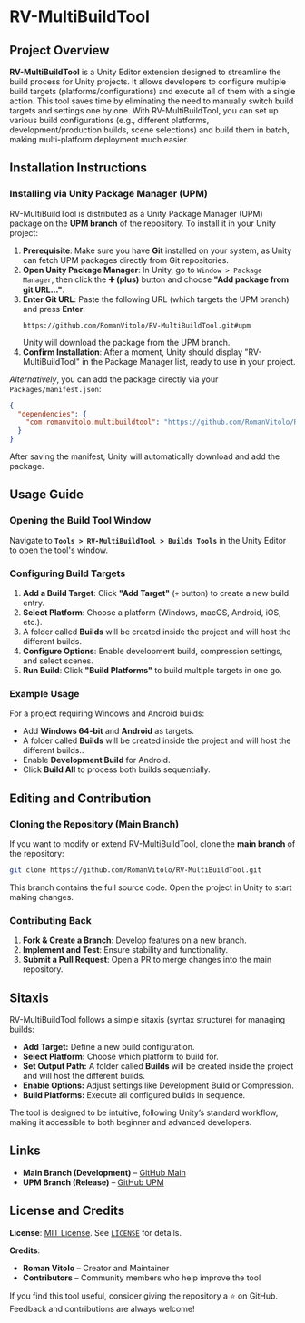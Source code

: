 # RV-MultiBuildTool

## Project Overview
**RV-MultiBuildTool** is a Unity Editor extension designed to streamline the build process for Unity projects. It allows developers to configure multiple build targets (platforms/configurations) and execute all of them with a single action. This tool saves time by eliminating the need to manually switch build targets and settings one by one. With RV-MultiBuildTool, you can set up various build configurations (e.g., different platforms, development/production builds, scene selections) and build them in batch, making multi-platform deployment much easier.

## Installation Instructions

### Installing via Unity Package Manager (UPM)
RV-MultiBuildTool is distributed as a Unity Package Manager (UPM) package on the **UPM branch** of the repository. To install it in your Unity project:

1. **Prerequisite**: Make sure you have **Git** installed on your system, as Unity can fetch UPM packages directly from Git repositories.
2. **Open Unity Package Manager**: In Unity, go to `Window > Package Manager`, then click the **➕ (plus)** button and choose **"Add package from git URL..."**.
3. **Enter Git URL**: Paste the following URL (which targets the UPM branch) and press **Enter**:
   ```
   https://github.com/RomanVitolo/RV-MultiBuildTool.git#upm
   ```
   Unity will download the package from the UPM branch.
4. **Confirm Installation**: After a moment, Unity should display "RV-MultiBuildTool" in the Package Manager list, ready to use in your project.

*Alternatively*, you can add the package directly via your `Packages/manifest.json`:
```json
{
  "dependencies": {
    "com.romanvitolo.multibuildtool": "https://github.com/RomanVitolo/RV-MultiBuildTool.git#upm"
  }
}
```
After saving the manifest, Unity will automatically download and add the package.

## Usage Guide

### Opening the Build Tool Window
Navigate to **`Tools > RV-MultiBuildTool > Builds Tools`** in the Unity Editor to open the tool's window.

### Configuring Build Targets
1. **Add a Build Target**: Click **"Add Target"** (`+` button) to create a new build entry.
2. **Select Platform**: Choose a platform (Windows, macOS, Android, iOS, etc.).
3. A folder called **Builds** will be created inside the project and will host the different builds.
4. **Configure Options**: Enable development build, compression settings, and select scenes.
5. **Run Build**: Click **"Build Platforms"** to build multiple targets in one go.

### Example Usage
For a project requiring Windows and Android builds:
- Add **Windows 64-bit** and **Android** as targets.
- A folder called **Builds** will be created inside the project and will host the different builds..
- Enable **Development Build** for Android.
- Click **Build All** to process both builds sequentially.

## Editing and Contribution

### Cloning the Repository (Main Branch)
If you want to modify or extend RV-MultiBuildTool, clone the **main branch** of the repository:
```sh
git clone https://github.com/RomanVitolo/RV-MultiBuildTool.git
```
This branch contains the full source code. Open the project in Unity to start making changes.

### Contributing Back
1. **Fork & Create a Branch**: Develop features on a new branch.
2. **Implement and Test**: Ensure stability and functionality.
3. **Submit a Pull Request**: Open a PR to merge changes into the main repository.

## Sitaxis
RV-MultiBuildTool follows a simple sitaxis (syntax structure) for managing builds:
- **Add Target:** Define a new build configuration.
- **Select Platform:** Choose which platform to build for.
- **Set Output Path:** A folder called **Builds** will be created inside the project and will host the different builds.
- **Enable Options:** Adjust settings like Development Build or Compression.
- **Build Platforms:** Execute all configured builds in sequence.

The tool is designed to be intuitive, following Unity’s standard workflow, making it accessible to both beginner and advanced developers.

## Links
- **Main Branch (Development)** – [GitHub Main](https://github.com/RomanVitolo/RV-MultiBuildTool/tree/main)
- **UPM Branch (Release)** – [GitHub UPM](https://github.com/RomanVitolo/RV-MultiBuildTool/tree/upm)

## License and Credits
**License**: [MIT License](https://opensource.org/licenses/MIT). See [`LICENSE`](https://github.com/RomanVitolo/RV-MultiBuildTool/blob/main/LICENSE) for details.

**Credits**:
- **Roman Vitolo** – Creator and Maintainer
- **Contributors** – Community members who help improve the tool

If you find this tool useful, consider giving the repository a ⭐ on GitHub. Feedback and contributions are always welcome!

